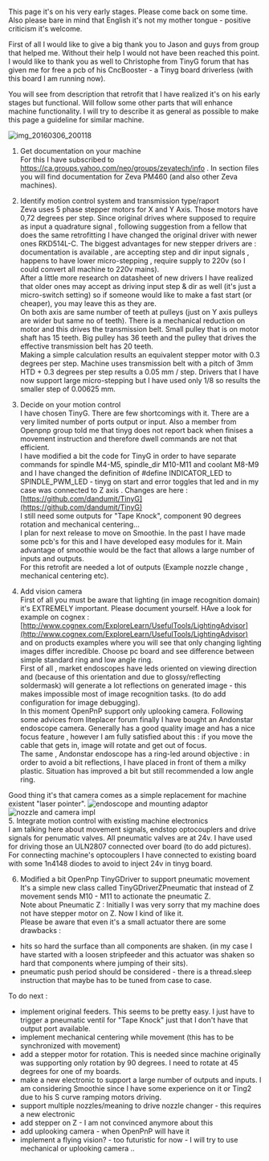 This page it's on his very early stages. Please come back on some time. Also please bare in mind that English it's not my mother tongue - positive criticism it's welcome.  

First of all I would like to give a big thank you to Jason and guys from group that helped me. Without their help I would not have been reached this point. I would like to thank you as well to Christophe from TinyG forum that has given me for free a pcb of his CncBooster - a Tinyg board driverless (with this board I am running now).  

You will see from description that retrofit that I have realized it's on his early stages but functional. Will follow some other parts that will enhance machine functionality.
I will try to describe it as general as possible to make this page a guideline for similar machine. 

![img_20160306_200118](https://cloud.githubusercontent.com/assets/670552/13561503/6f6f699c-e436-11e5-9353-78c87a3bfcb9.jpg)  
1. Get documentation on your machine  
For this I have subscribed to  https://ca.groups.yahoo.com/neo/groups/zevatech/info . In section files you will find documentation for Zeva PM460 (and also other Zeva machines).  

2. Identify motion control system and transmission type/raport  
Zeva uses 5 phase stepper motors for X and Y Axis. Those motors have 0,72 degrees per step. Since original drives where supposed to require as input a quadrature signal , following suggestion from a fellow that does the same retrofitting I have changed the original driver with newer ones RKD514L-C. The biggest advantages for new stepper drivers are : documentation is available , are accepting step and dir input signals ,  happens to have lower micro-stepping ,  require supply to 220v (so I could convert all machine to 220v mains).  
After a little more research on datasheet of new drivers I have realized that older ones may accept as driving input step & dir as well (it's just a micro-switch setting) so if someone would like to make a fast start (or cheaper), you may leave this as they are.     
On both axis are same number of teeth at pulleys (just on Y axis pulleys are wider but same no of teeth). There is a mechanical reduction on motor and this drives the transmission belt. Small pulley that is on motor shaft has 15 teeth. Big pulley has 36 teeth  and the pulley that drives the effective transmission belt has 20 teeth.   
Making a simple calculation results an equivalent stepper motor with 0.3 degrees per step.
Machine uses transmission belt with a pitch of 3mm HTD + 0.3 degrees per step results a 0.05 mm / step.
Drivers that I have now support large micro-stepping but I have used only 1/8 so results the smaller step of 0.00625
mm.  

3. Decide on your motion control  
I have chosen TinyG. There are few shortcomings with it. There are a very limited number of ports output or input. Also a member from Openpnp group told me that tinyg does not report back when finises a movement instruction and therefore dwell commands are not that efficient.  
I have modified a bit the code for TinyG in order to have separate commands for spindle M4-M5, spindle_dir M10-M11 and coolant M8-M9 and I have changed the definition of #define INDICATOR_LED to SPINDLE_PWM_LED - tinyg on start and error toggles that led and in my case was connected to Z axis . Changes are here : [https://github.com/dandumit/TinyG](https://github.com/dandumit/TinyG)  
I still need some outputs for "Tape Knock", component 90 degrees rotation and mechanical centering...   
I plan for next release to move on Smoothie. In the past I have made some pcb's for this and I have developed easy modules for it.  Main advantage of smoothie would be the fact that allows a large number of inputs and outputs.  
For this retrofit are needed a lot of outputs (Example nozzle change , mechanical centering etc).  

4. Add vision camera  
First of all you must be aware that lighting (in image recognition domain) it's EXTREMELY important. Please document yourself. HAve a look for example on cognex : [http://www.cognex.com/ExploreLearn/UsefulTools/LightingAdvisor](http://www.cognex.com/ExploreLearn/UsefulTools/LightingAdvisor) and on products examples where you will see that only changing lighting images differ incredible. Choose pc board and see difference between simple standard ring and low angle ring.  
First of all , market endoscopes have leds oriented on viewing direction and (because of this orientation and due to glossy/reflecting soldermask) will generate a lot reflections on generated image - this makes impossible most of image recognition tasks. (to do add configuration for image debugging).  
In this moment OpenPnP support only uplooking camera. Following some advices from liteplacer forum finally I have bought an Andonstar endoscope camera.  Generally has a good quality image and has a nice focus feature , however I am fully satisfied about this : if you move the cable that gets in, image will rotate and get out of focus.  
The same , Andonstar endoscope has a ring-led around objective : in order to avoid a bit reflections, I have placed in front of them a milky plastic. Situation has improved a bit but still recommended a low angle ring.   

Good thing it's that camera comes as a simple replacement for machine existent "laser pointer".
![endoscope and mounting adaptor](https://cloud.githubusercontent.com/assets/670552/13505265/1d5e9446-e181-11e5-8d32-328604c4e129.jpg)
![nozzle and camera impl](https://cloud.githubusercontent.com/assets/670552/13505269/2492ec58-e181-11e5-980e-b4803dbe5795.jpg)  
5. Integrate motion control with existing machine electronics  
I am talking here about movement signals, endstop optocouplers and drive signals for penumatic valves.
All pneumatic valves are at 24v. I have used for driving those an ULN2807 connected over board (to do add pictures).
For connecting machine's optocouplers I have connected to existing board with some 1n4148 diodes to avoid to inject 24v in tinyg board.  

6. Modified a bit OpenPnp TinyGDriver to support pneumatic movement  
It's a simple new class called TinyGDriverZPneumatic that instead of Z movement sends M10 - M11 to actionate the pneumatic Z.    
Note about Pneumatic Z : Initially I was very sorry that my machine does not have stepper motor on Z. Now I kind of like it.   
Please be aware that even it's a small actuator there are some drawbacks :  
* hits so hard the surface than all components are shaken. (in my case I have started with a loosen stripfeeder and this actuator was shaken so hard that components where jumping of their sits).
* pneumatic push period should be considered - there is a thread.sleep instruction that maybe has to be tuned from case to case.   

To do next : 
* implement original feeders. This seems to be pretty easy. I just have to trigger a pneumatic ventil for "Tape Knock" just that I don't have that output port available.
* implement mechanical centering while movement (this has to be synchronized with movement)
* add a stepper motor for rotation. This is needed since machine originally was supporting only rotation by 90 degrees. I need to rotate at 45 degrees for one of my boards.
* make a new electronic to support a large number of outputs and inputs. I am considering Smoothie since I have some experience on it or Ting2 due to his S curve ramping motors driving.  
* support multiple nozzles/meaning to drive nozzle changer - this requires a new electronic
* add stepper on Z - I am not convinced anymore about this
* add uplooking camera - when OpenPnP will have it
* implement a flying vision? - too futuristic for now - I will try to use mechanical or uplooking camera ..